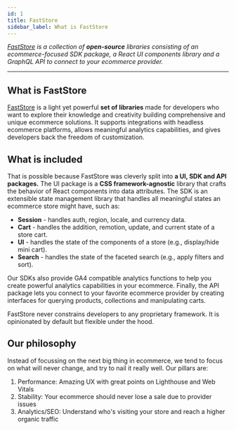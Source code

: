 ```yaml
---
id: 1
title: FastStore
sidebar_label: What is FastStore
---
```


*[FastStore](https://github.com/vtex/faststore) is a  collection of **open-source** libraries consisting of an ecommerce-focused SDK package, a React UI components library and a GraphQL API to connect to your ecommerce provider.*

---

## What is FastStore 

[FastStore](https://github.com/vtex/faststore) is a light yet powerful **set of libraries** made for developers who want to explore their knowledge and creativity building comprehensive and unique ecommerce solutions. It supports integrations with headless ecommerce platforms, allows meaningful analytics capabilities, and gives developers back the freedom of customization.

## What is included

That is possible because FastStore was cleverly split into **a UI, SDK and API packages.** The UI package is a **CSS framework-agnostic** library that crafts the behavior of React components into data attributes. The SDK is an extensible state management library that handles all meaningful states an ecommerce store might have, such as:
- **Session** - handles auth, region, locale, and currency data.
- **Cart** - handles the addition, remotion, update, and current state of a store cart.
- **UI** - handles the state of the components of a store (e.g., display/hide mini cart).
- **Search** - handles the state of the faceted search (e.g., apply filters and sort).

Our SDKs also provide GA4 compatible analytics functions to help you create powerful analytics capabilities in your ecommerce. 
Finally, the API package lets you connect to your favorite ecommerce provider by creating interfaces for querying products, collections and manipulating carts.

FastStore never constrains developers to any proprietary framework. It is opinionated by default but flexible under the hood.

## Our philosophy

Instead of focussing on the next big thing in ecommerce, we tend to focus on what will never change, and try to nail it really well. Our pillars are:
1. Performance: Amazing UX with great points on Lighthouse and Web Vitals
2. Stability: Your ecommerce should never lose a sale due to provider issues
3. Analytics/SEO: Understand who's visiting your store and reach a higher organic traffic
